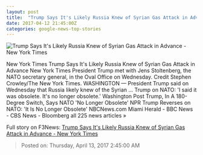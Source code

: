 ```yaml
---
layout: post
title:  "Trump Says It's Likely Russia Knew of Syrian Gas Attack in Advance - New York Times"
date: 2017-04-12 21:45:00Z
categories: google-news-top-stories
---
```


![Trump Says It's Likely Russia Knew of Syrian Gas Attack in Advance - New York Times](https://static01.nyt.com/images/2017/04/13/us/13prexy-1/13prexy-1-facebookJumbo.jpg)

New York Times Trump Says It's Likely Russia Knew of Syrian Gas Attack in Advance New York Times President Trump met with Jens Stoltenberg, the NATO secretary general, in the Oval Office on Wednesday. Credit Stephen Crowley/The New York Times. WASHINGTON — President Trump said on Wednesday that Russia likely knew of the Syrian ... Trump on NATO: 'I said it was obsolete. It's no longer obsolete.' Washington Post Trump, In A 180-Degree Switch, Says NATO 'No Longer Obsolete' NPR Trump Reverses on NATO: 'It Is No Longer Obsolete' NBCNews.com Miami Herald - BBC News - CBS News - Bloomberg all 225 news articles »


Full story on F3News: [Trump Says It's Likely Russia Knew of Syrian Gas Attack in Advance - New York Times](http://www.f3nws.com/n/mAHNxC)

> Posted on: Thursday, April 13, 2017 2:45:00 AM
